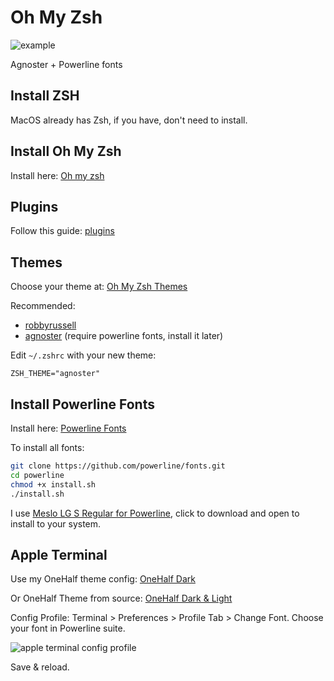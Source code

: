 # Oh My Zsh

![example](https://user-images.githubusercontent.com/12843654/127991162-4c0d5703-2182-4a59-b7c7-e7bab600205d.png)

Agnoster + Powerline fonts


## Install ZSH

MacOS already has Zsh, if you have, don't need to install.

## Install Oh My Zsh

Install here: [Oh my zsh](https://ohmyz.sh/#install)

## Plugins

Follow this guide: [plugins](https://github.com/jackblk/config/blob/master/oh-my-zsh/plugins.md)

## Themes

Choose your theme at: [Oh My Zsh Themes](https://github.com/ohmyzsh/ohmyzsh/wiki/Themes)

Recommended:
* [robbyrussell](https://github.com/ohmyzsh/ohmyzsh/wiki/Themes#robbyrussell)
* [agnoster](https://github.com/ohmyzsh/ohmyzsh/wiki/Themes#agnoster) (require powerline fonts, install it later)


Edit `~/.zshrc` with your new theme:
```
ZSH_THEME="agnoster"
```

## Install Powerline Fonts

Install here: [Powerline Fonts](https://github.com/powerline/fonts)

To install all fonts:

```bash
git clone https://github.com/powerline/fonts.git
cd powerline
chmod +x install.sh
./install.sh
```

I use [Meslo LG S Regular for Powerline](https://github.com/powerline/fonts/raw/master/Meslo%20Slashed/Meslo%20LG%20S%20Regular%20for%20Powerline.ttf), click to download and open to install to your system.

## Apple Terminal

Use my OneHalf theme config: [OneHalf Dark](https://raw.githubusercontent.com/jackblk/config/master/oh-my-zsh/OneHalfDark.terminal)

Or OneHalf Theme from source: [OneHalf Dark & Light](https://github.com/sonph/onehalf/tree/master/terminal)

Config Profile: Terminal > Preferences > Profile Tab > Change Font. Choose your font in Powerline suite.

![apple terminal config profile](https://user-images.githubusercontent.com/12843654/127993293-33a5b21a-49a0-46b3-a6a8-9525c5f75c88.png)


Save & reload.
